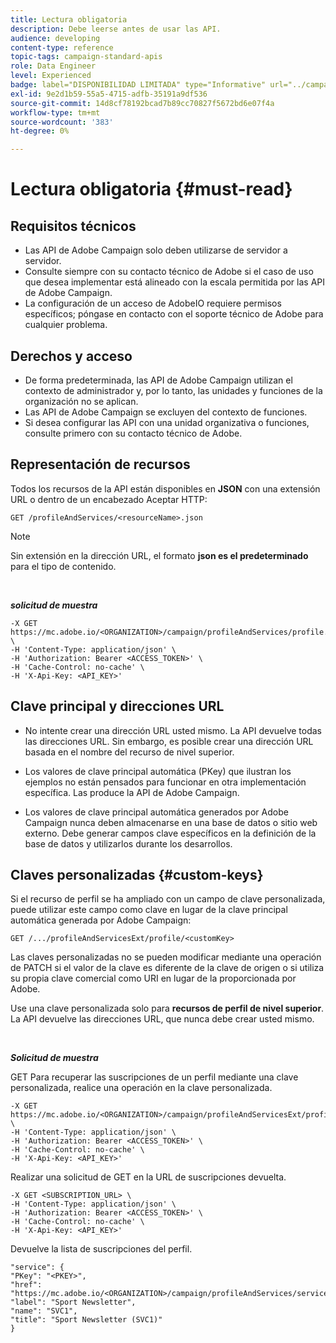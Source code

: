 ```yaml
---
title: Lectura obligatoria
description: Debe leerse antes de usar las API.
audience: developing
content-type: reference
topic-tags: campaign-standard-apis
role: Data Engineer
level: Experienced
badge: label="DISPONIBILIDAD LIMITADA" type="Informative" url="../campaign-standard-migration-home.md" tooltip="Restringido a usuarios migrados por el Campaign Standard"
exl-id: 9e2d1b59-55a5-4715-adfb-35191a9df536
source-git-commit: 14d8cf78192bcad7b89cc70827f5672bd6e07f4a
workflow-type: tm+mt
source-wordcount: '383'
ht-degree: 0%

---
```


# Lectura obligatoria {#must-read}

## Requisitos técnicos

* Las API de Adobe Campaign solo deben utilizarse de servidor a servidor.
* Consulte siempre con su contacto técnico de Adobe si el caso de uso que desea implementar está alineado con la escala permitida por las API de Adobe Campaign.
* La configuración de un acceso de AdobeIO requiere permisos específicos; póngase en contacto con el soporte técnico de Adobe para cualquier problema.

## Derechos y acceso

* De forma predeterminada, las API de Adobe Campaign utilizan el contexto de administrador y, por lo tanto, las unidades y funciones de la organización no se aplican.
* Las API de Adobe Campaign se excluyen del contexto de funciones.
* Si desea configurar las API con una unidad organizativa o funciones, consulte primero con su contacto técnico de Adobe.

## Representación de recursos

Todos los recursos de la API están disponibles en **JSON** con una extensión URL o dentro de un encabezado Aceptar HTTP:

`GET /profileAndServices/<resourceName>.json`

>[!NOTE]
>
>Sin extensión en la dirección URL, el formato **json es el predeterminado** para el tipo de contenido.

<br/>

***solicitud de muestra***

```
-X GET https://mc.adobe.io/<ORGANIZATION>/campaign/profileAndServices/profile.json \
-H 'Content-Type: application/json' \
-H 'Authorization: Bearer <ACCESS_TOKEN>' \
-H 'Cache-Control: no-cache' \
-H 'X-Api-Key: <API_KEY>'
```

## Clave principal y direcciones URL

* No intente crear una dirección URL usted mismo. La API devuelve todas las direcciones URL. Sin embargo, es posible crear una dirección URL basada en el nombre del recurso de nivel superior.

* Los valores de clave principal automática (PKey) que ilustran los ejemplos no están pensados para funcionar en otra implementación específica. Las produce la API de Adobe Campaign.

* Los valores de clave principal automática generados por Adobe Campaign nunca deben almacenarse en una base de datos o sitio web externo. Debe generar campos clave específicos en la definición de la base de datos y utilizarlos durante los desarrollos.

## Claves personalizadas {#custom-keys}

Si el recurso de perfil se ha ampliado con un campo de clave personalizada, puede utilizar este campo como clave en lugar de la clave principal automática generada por Adobe Campaign:

`GET /.../profileAndServicesExt/profile/<customKey>`

Las claves personalizadas no se pueden modificar mediante una operación de PATCH si el valor de la clave es diferente de la clave de origen o si utiliza su propia clave comercial como URI en lugar de la proporcionada por Adobe.

Use una clave personalizada solo para **recursos de perfil de nivel superior**. La API devuelve las direcciones URL, que nunca debe crear usted mismo.

<br/>

***Solicitud de muestra***

GET Para recuperar las suscripciones de un perfil mediante una clave personalizada, realice una operación en la clave personalizada.

```
-X GET https://mc.adobe.io/<ORGANIZATION>/campaign/profileAndServicesExt/profile/<customKey> \
-H 'Content-Type: application/json' \
-H 'Authorization: Bearer <ACCESS_TOKEN>' \
-H 'Cache-Control: no-cache' \
-H 'X-Api-Key: <API_KEY>'
```

Realizar una solicitud de GET en la URL de suscripciones devuelta.

```
-X GET <SUBSCRIPTION_URL> \
-H 'Content-Type: application/json' \
-H 'Authorization: Bearer <ACCESS_TOKEN>' \
-H 'Cache-Control: no-cache' \
-H 'X-Api-Key: <API_KEY>'
```

Devuelve la lista de suscripciones del perfil.

```
"service": {
"PKey": "<PKEY>",
"href": "https://mc.adobe.io/<ORGANIZATION>/campaign/profileAndServices/service/<PKEY>",
"label": "Sport Newsletter",
"name": "SVC1",
"title": "Sport Newsletter (SVC1)"
}
```
